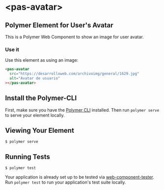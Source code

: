 # \<pas-avatar\>

## Polymer Element for User&#39;s Avatar

This is a Polymer Web Component to show an image for user avatar.

### Use it

Use this element as using an image:

```html
<pas-avatar
  src="https://desarrolloweb.com/archivoimg/general/1629.jpg"
  alt="Avatar de usuario"
></pas-avatar>
```

## Install the Polymer-CLI

First, make sure you have the [Polymer CLI](https://www.npmjs.com/package/polymer-cli) installed. Then run `polymer serve` to serve your element locally.

## Viewing Your Element

```
$ polymer serve
```

## Running Tests

```
$ polymer test
```

Your application is already set up to be tested via [web-component-tester](https://github.com/Polymer/web-component-tester). Run `polymer test` to run your application's test suite locally.
